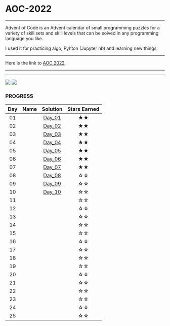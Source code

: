 # AOC-2022
---
Advent of Code is an Advent calendar of small programming puzzles for a variety of skill sets and skill levels that can be solved in any programming language you like.

I used it for practicing algo, Pyhton (Jupyter nb) and learning new things.
___
Here is the link to [AOC 2022](https://adventofcode.com/2022).
___
___

![](https://img.shields.io/badge/day%20📅-10-blue)
![](https://img.shields.io/badge/stars%20⭐-14-yellow)
### PROGRESS

| Day | Name | Solution | Stars Earned |
| :------: | :-------------------: | :--------------: | :--------------: |
| 01 |  | [Day_01](https://github.com/HappyBravo/AOC2022/tree/master/Day_01) | ★★ |
| 02 |  | [Day_02](https://github.com/HappyBravo/AOC2022/tree/master/Day_02) | ★★ |
| 03 |  | [Day_03](https://github.com/HappyBravo/AOC2022/tree/master/Day_03) | ★★ |
| 04 |  | [Day_04](https://github.com/HappyBravo/AOC2022/tree/master/Day_04) | ★★ |
| 05 |  | [Day_05](https://github.com/HappyBravo/AOC2022/tree/master/Day_05) | ★★ |
| 06 |  | [Day_06](https://github.com/HappyBravo/AOC2022/tree/master/Day_06) | ★★ |
| 07 |  | [Day_07](https://github.com/HappyBravo/AOC2022/tree/master/Day_07) | ★★ |
| 08 |  | [Day_08](https://github.com/HappyBravo/AOC2022/tree/master/Day_08) | ☆☆ |
| 09 |  | [Day_09](https://github.com/HappyBravo/AOC2022/tree/master/Day_09) | ☆☆ |
| 10 |  | [Day_10](https://github.com/HappyBravo/AOC2022/tree/master/Day_10) | ☆☆ |
| 11 |  |  | ☆☆ |
| 12 |  |  | ☆☆ |
| 13 |  |  | ☆☆ |
| 14 |  |  | ☆☆ |
| 15 |  |  | ☆☆ |
| 16 |  |  | ☆☆ |
| 17 |  |  | ☆☆ |
| 18 |  |  | ☆☆ |
| 19 |  |  | ☆☆ |
| 20 |  |  | ☆☆ |
| 21 |  |  | ☆☆ |
| 22 |  |  | ☆☆ |
| 23 |  |  | ☆☆ |
| 24 |  |  | ☆☆ |
| 25 |  |  | ☆☆ |
